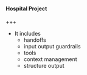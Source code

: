 #### Hospital Project
+++
* It includes
  * handoffs
  * input output guardrails
  * tools
  * context management
  * structure output
    
